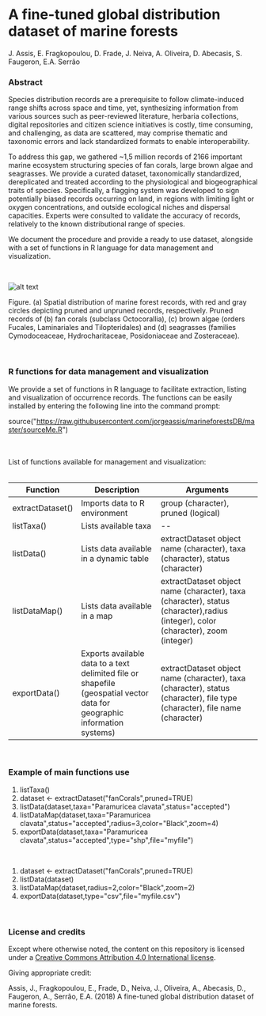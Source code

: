 # A fine-tuned global distribution dataset of marine forests

J. Assis, E. Fragkopoulou, D. Frade, J. Neiva, A. Oliveira, D. Abecasis, S. Faugeron, E.A. Serrão

### Abstract

Species distribution records are a prerequisite to follow climate-induced range shifts across space and time, yet, synthesizing information from various sources such as peer-reviewed literature, herbaria collections, digital repositories and citizen science initiatives is costly, time consuming, and challenging, as data are scattered, may comprise thematic and taxonomic errors and lack standardized formats to enable interoperability. 

To address this gap, we gathered ~1,5 million records of 2166 important marine ecosystem structuring species of fan corals, large brown algae and seagrasses. We provide a curated dataset, taxonomically standardized, dereplicated and treated according to the physiological and biogeographical traits of species. Specifically, a flagging system was developed to sign potentially biased records occurring on land, in regions with limiting light or oxygen concentrations, and outside ecological niches and dispersal capacities. Experts were consulted to validate the accuracy of records, relatively to the known distributional range of species. 

We document the procedure and provide a ready to use dataset, alongside with a set of functions in R language for data management and visualization.

<br>

![alt text](https://github.com/jorgeassis/marineforestsDB/raw/master/Data/mainFigure.png "Main Figure")

Figure. (a) Spatial distribution of marine forest records, with red and gray circles depicting pruned and unpruned records, respectively. Pruned records of (b) fan corals (subclass Octocorallia), (c) brown algae (orders Fucales, Laminariales and Tilopteridales) and (d) seagrasses (families Cymodoceaceae, Hydrocharitaceae, Posidoniaceae and Zosteraceae).

<br>

### R functions for data management and visualization

We provide a set of functions in R language to facilitate extraction, listing and visualization of occurrence records. The functions can be easily installed by entering the following line into the command prompt:

source("https://raw.githubusercontent.com/jorgeassis/marineforestsDB/master/sourceMe.R")

<br>
<br>
List of functions available for management and visualization:
<br>
<br>

Function | Description | Arguments
------------ | ------------- | -------------
extractDataset() | Imports data to R environment | group (character), pruned (logical)
listTaxa() | Lists available taxa | --
listData() | Lists data available in a dynamic table | extractDataset object name  (character), taxa (character), status (character)
listDataMap() | Lists data available in a map | extractDataset object name  (character), taxa (character), status (character),radius (integer), color (character), zoom (integer)
exportData() | Exports available data to a text delimited file or shapefile (geospatial vector data for geographic information systems) | extractDataset object name (character), taxa (character), status (character), file type (character), file name (character)

<br>

### Example of main functions use

1. listTaxa()
2. dataset <- extractDataset("fanCorals",pruned=TRUE)<br>
3. listData(dataset,taxa="Paramuricea clavata",status="accepted")<br>
4. listDataMap(dataset,taxa="Paramuricea clavata",status="accepted",radius=3,color="Black",zoom=4)<br>
5. exportData(dataset,taxa="Paramuricea clavata",status="accepted",type="shp",file="myfile")

<br>

1. dataset <- extractDataset("fanCorals",pruned=TRUE)<br>
2. listData(dataset)<br>
3. listDataMap(dataset,radius=2,color="Black",zoom=2)<br>
4. exportData(dataset,type="csv",file="myfile.csv")

<br>

### License and credits 

Except where otherwise noted, the content on this repository is licensed under a [Creative Commons Attribution 4.0 International license](https://creativecommons.org/licenses/by/4.0/).

Giving appropriate credit:

Assis, J., Fragkopoulou, E., Frade, D., Neiva, J., Oliveira, A., Abecasis, D., Faugeron, A., Serrão, E.A. (2018) A fine-tuned global distribution dataset of marine forests.
